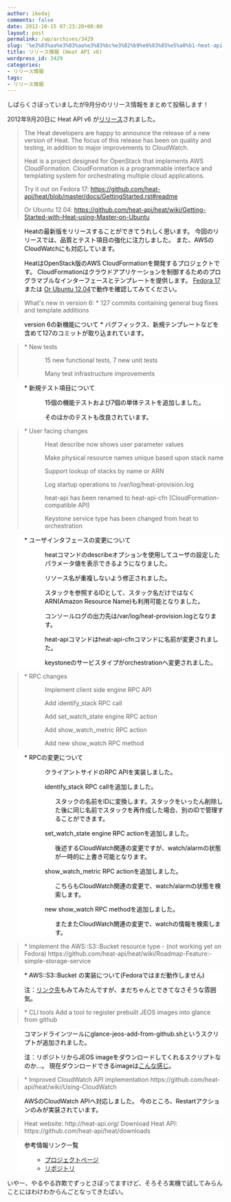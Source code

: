 ```yaml
---
author: ikedaj
comments: false
date: 2012-10-15 07:23:28+00:00
layout: post
permalink: /wp/archives/3429
slug: '%e3%83%aa%e3%83%aa%e3%83%bc%e3%82%b9%e6%83%85%e5%a0%b1-heat-api-v6'
title: リリース情報 (Heat API v6)
wordpress_id: 3429
categories:
- リリース情報
tags:
- リリース情報
---
```


しばらくさぼっていましたが9月分のリリース情報をまとめて投稿します！

2012年9月20日に Heat API v6 が[リリース](http://lists.heat-api.org/pipermail/discuss/2012-September/000195.html)されました。



<blockquote>
The Heat developers are happy to announce the release of a new version of Heat. 
The focus of this release has been on quality and testing, in addition to major improvements to CloudWatch.

Heat is a project designed for OpenStack that implements AWS CloudFormation.
CloudFormation is a programmable interface and templating system for orchestrating multiple cloud applications.

Try it out on Fedora 17:
https://github.com/heat-api/heat/blob/master/docs/GettingStarted.rst#readme

Or Ubuntu 12.04:
https://github.com/heat-api/heat/wiki/Getting-Started-with-Heat-using-Master-on-Ubuntu
</blockquote>




<blockquote style="background-color:white;border-color:white;color:black;">
Heatの最新版をリリースすることができてうれしく思います。
今回のリリースでは、品質とテスト項目の強化に注力しました。
また、AWSのCloudWatchにも対応しています。

HeatはOpenStack版のAWS CloudFormationを開発するプロジェクトです。
CloudFormationはクラウドアプリケーションを制御するためのプログラマブルなインターフェースとテンプレートを提供します。
<a href="https://github.com/heat-api/heat/blob/master/docs/GettingStarted.rst#readme" target="_blank">Fedora 17</a> または <a href="https://github.com/heat-api/heat/wiki/Getting-Started-with-Heat-using-Master-on-Ubuntu" target="_blank">Or Ubuntu 12.04</a>で動作を確認してみてください。
</blockquote>





<blockquote>
What's new in version 6:
* 127 commits containing general bug fixes and template additions
</blockquote>




<blockquote style="background-color:white;border-color:white;color:black;">
version 6の新機能について
* バグフィックス、新規テンプレートなどを含めて127のコミットが取り込まれています。
</blockquote>





<blockquote>
* New tests
<ul>
	<ul>15 new functional tests, 7 new unit tests</ul>
	<ul>Many test infrastructure improvements</ul>
</ul>
</blockquote>




<blockquote style="background-color:white;border-color:white;color:black;">
* 新規テスト項目について
<ul>
	<ul>15個の機能テストおよび7個の単体テストを追加しました。</ul>
	<ul>そのほかのテストも改良されています。</ul>
<ul>
</blockquote>





<blockquote>
* User facing changes
<ul>
	<ul>Heat describe now shows user parameter values</ul>
	<ul>Make physical resource names unique based upon stack name</ul>
	<ul>Support lookup of stacks by name or ARN</ul>
	<ul>Log startup operations to /var/log/heat-provision.log</ul>
	<ul>heat-api has been renamed to heat-api-cfn (CloudFormation-compatible API)</ul>
	<ul>Keystone service type has been changed from heat to orchestration</ul>
</ul>
</blockquote>




<blockquote style="background-color:white;border-color:white;color:black;">
* ユーザインタフェースの変更について
<ul>
	<ul>heatコマンドのdescribeオプションを使用してユーザの設定したパラメータ値を表示できるようになりました。</ul>
	<ul>リソース名が重複しないよう修正されました。</ul>
	<ul>スタックを参照するIDとして、スタック名だけではなくARN(Amazon Resource Name)も利用可能となりました。</ul>
	<ul>コンソールログの出力先は/var/log/heat-provision.logとなります。</ul>
	<ul>heat-apiコマンドはheat-api-cfnコマンドに名前が変更されました。</ul>
	<ul>keystoneのサービスタイプがorchestrationへ変更されました。</ul>
</ul>
</blockquote>





<blockquote>
* RPC changes
<ul>
	<ul>Implement client side engine RPC API</ul>
	<ul>Add identify_stack RPC call</ul>
	<ul>Add set_watch_state engine RPC action</ul>
	<ul>Add show_watch_metric RPC action</ul>
	<ul>Add new show_watch RPC method</ul>
</ul>
</blockquote>




<blockquote style="background-color:white;border-color:white;color:black;">
* RPCの変更について
<ul>
	<ul>クライアントサイドのRPC APIを実装しました。</ul>
	<ul>identify_stack RPC callを追加しました。<ul>
		スタックの名前をIDに変換します。スタックをいったん削除した後に同じ名前でスタックを再作成した場合、別のIDで管理することができます。
		</ul>
	</ul>
	<ul>set_watch_state engine RPC actionを追加しました。<ul>
		後述するCloudWatch関連の変更ですが、watch/alarmの状態が一時的に上書き可能となります。
		</ul>
	</ul>
	<ul>show_watch_metric RPC actionを追加しました。<ul>
		こちらもCloudWatch関連の変更で、watch/alarmの状態を検索します。
		</ul>
	</ul>
	<ul>new show_watch RPC methodを追加しました。<ul>
		またまたCloudWatch関連の変更で、watchの情報を検索します。
		</ul>
	</ul>
</ul>

</blockquote>





<blockquote>
* Implement the AWS::S3::Bucket resource type - (not working yet on Fedora)
    https://github.com/heat-api/heat/wiki/Roadmap-Feature:-simple-storage-service
</blockquote>




<blockquote style="background-color:white;border-color:white;color:black;">
* AWS::S3::Bucket の実装について(Fedoraではまだ動作しません)

注：<a href="https://github.com/heat-api/heat/wiki/Roadmap-Feature:-simple-storage-service" target="_blank">リンク先</a>もみてみたんですが、まだちゃんとできてなさそうな雰囲気。
</blockquote>





<blockquote>
* CLI tools
    Add a tool to register prebuilt JEOS images into glance from github
</blockquote>




<blockquote style="background-color:white;border-color:white;color:black;">
コマンドラインツールにglance-jeos-add-from-github.shというスクリプトが追加されました。

注：リポジトリからJEOS imageをダウンロードしてくれるスクリプトなのか…。
現在ダウンロードできるimageは<a href="https://github.com/heat-api/prebuilt-jeos-images/downloads" target="_blank">こんな感じ</a>。
</blockquote>





<blockquote>
* Improved CloudWatch API implementation
    https://github.com/heat-api/heat/wiki/Using-CloudWatch
</blockquote>




<blockquote style="background-color:white;border-color:white;color:black;">
AWSのCloudWatch APIへ対応しました。
今のところ、Restartアクションのみが実装されています。
</blockquote>





<blockquote>
Heat website:      http://heat-api.org/
Download Heat API: https://github.com/heat-api/heat/downloads
</blockquote>




<blockquote style="background-color:white;border-color:white;color:black;">
参考情報リンク一覧
<ul>
     <ul>
	<li><a href="http://heat-api.org/" target="_blank">プロジェクトページ</a>
	</li>
	<li><a href="https://github.com/heat-api/heat/downloads" target="_blank">リポジトリ</a>
	</li>
     <ul>
</ul>
</blockquote>


いやー、やるやる詐欺でずっとさぼってますけど、そろそろ実機で試してみらんことにはわけわからんごとなってきたばい。
